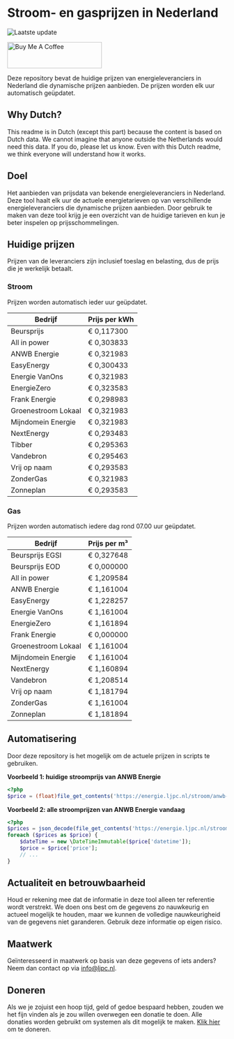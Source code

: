# Stroom- en gasprijzen in Nederland

![Laatste update](https://img.shields.io/badge/laatste%20update-2024--06--06%2007%3A00%20CET-brightgreen)

<a href="https://www.buymeacoffee.com/Lars-" target="_blank"><img src="https://cdn.buymeacoffee.com/buttons/v2/default-orange.png" alt="Buy Me A Coffee" height="60" style="height: 60px !important;width: 217px !important;" ></a>

Deze repository bevat de huidige prijzen van energieleveranciers in Nederland die dynamische prijzen aanbieden. De prijzen worden elk uur automatisch geüpdatet.

## Why Dutch?

This readme is in Dutch (except this part) because the content is based on Dutch data. We cannot imagine that anyone outside the Netherlands would need this data. If you do, please let us know. Even with this Dutch readme, we think
everyone will understand how it works.

## Doel

Het aanbieden van prijsdata van bekende energieleveranciers in Nederland. Deze tool haalt elk uur de actuele energietarieven op van verschillende energieleveranciers die dynamische prijzen aanbieden. Door gebruik te maken van deze tool
krijg je een overzicht van de huidige tarieven en kun je beter inspelen op prijsschommelingen.

## Huidige prijzen

Prijzen van de leveranciers zijn inclusief toeslag en belasting, dus de prijs die je werkelijk betaalt.

### Stroom

Prijzen worden automatisch ieder uur geüpdatet.

 Bedrijf | Prijs per kWh 
---------|---------------
Beursprijs | € 0,117300
All in power | € 0,303833
ANWB Energie | € 0,321983
EasyEnergy | € 0,300433
Energie VanOns | € 0,321983
EnergieZero | € 0,323583
Frank Energie | € 0,298983
Groenestroom Lokaal | € 0,321983
Mijndomein Energie | € 0,321983
NextEnergy | € 0,293483
Tibber | € 0,295363
Vandebron | € 0,295463
Vrij op naam | € 0,293583
ZonderGas | € 0,321983
Zonneplan | € 0,293583


### Gas

Prijzen worden automatisch iedere dag rond 07.00 uur geüpdatet.

 Bedrijf | Prijs per m³ 
---------|--------------
Beursprijs EGSI | € 0,327648
Beursprijs EOD | € 0,000000
All in power | € 1,209584
ANWB Energie | € 1,161004
EasyEnergy | € 1,228257
Energie VanOns | € 1,161004
EnergieZero | € 1,161894
Frank Energie | € 0,000000
Groenestroom Lokaal | € 1,161004
Mijndomein Energie | € 1,161004
NextEnergy | € 1,160894
Vandebron | € 1,208514
Vrij op naam | € 1,181794
ZonderGas | € 1,161004
Zonneplan | € 1,181894


## Automatisering

Door deze repository is het mogelijk om de actuele prijzen in scripts te gebruiken.

**Voorbeeld 1: huidige stroomprijs van ANWB Energie**

```php
<?php
$price = (float)file_get_contents('https://energie.ljpc.nl/stroom/anwb-energie-nu.txt');

```

**Voorbeeld 2: alle stroomprijzen van ANWB Energie vandaag**

```php
<?php
$prices = json_decode(file_get_contents('https://energie.ljpc.nl/stroom/all-in-power-vandaag.json'),true);
foreach ($prices as $price) {
    $dateTime = new \DateTimeImmutable($price['datetime']);
    $price = $price['price'];
    // ...
}
```

## Actualiteit en betrouwbaarheid

Houd er rekening mee dat de informatie in deze tool alleen ter referentie wordt verstrekt. We doen ons best om de gegevens zo nauwkeurig en actueel mogelijk te houden, maar we kunnen de volledige nauwkeurigheid van de gegevens niet
garanderen. Gebruik deze informatie op eigen risico.

## Maatwerk

Geïnteresseerd in maatwerk op basis van deze gegevens of iets anders? Neem dan contact op
via [info@ljpc.nl](mailto:info@ljpc.nl?subject=Energie%20prijzen).

## Doneren

Als we je zojuist een hoop tijd, geld of gedoe bespaard hebben, zouden we het fijn vinden als je zou willen overwegen een
donatie te doen. Alle donaties worden gebruikt om systemen als dit mogelijk te
maken. [Klik hier](https://www.buymeacoffee.com/Lars-) om te doneren.
